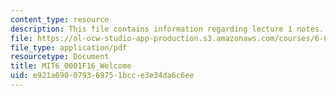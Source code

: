 ```yaml
---
content_type: resource
description: This file contains information regarding lecture 1 notes.
file: https://ol-ocw-studio-app-production.s3.amazonaws.com/courses/6-0001-introduction-to-computer-science-and-programming-in-python-fall-2016/e921a690079369751bcce3e34da6c6ee_MIT6_0001F16_Lec1.pdf
file_type: application/pdf
resourcetype: Document
title: MIT6_0001F16_Welcome
uid: e921a690-0793-6975-1bcc-e3e34da6c6ee
---
```

